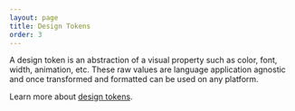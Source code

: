 ```yaml
---
layout: page
title: Design Tokens
order: 3
---
```


A design token is an abstraction of a visual property such as color, font, width, animation, etc. These raw values are language application agnostic and once transformed and formatted can be used on any platform.

Learn more about [design tokens](https://github.com/FirefoxUX/design-tokens).
